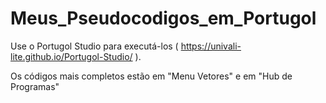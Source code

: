 # Meus_Pseudocodigos_em_Portugol
Use o Portugol Studio para executá-los ( https://univali-lite.github.io/Portugol-Studio/ ).

Os códigos mais completos estão em "Menu Vetores" e em "Hub de Programas"

